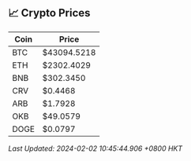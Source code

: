 ## 📈 Crypto Prices

| Coin | Price |
| ---- | ----- |
| BTC | $43094.5218 |
| ETH | $2302.4029 |
| BNB | $302.3450 |
| CRV | $0.4468 |
| ARB | $1.7928 |
| OKB | $49.0579 |
| DOGE | $0.0797 |

_Last Updated: 2024-02-02 10:45:44.906 +0800 HKT_